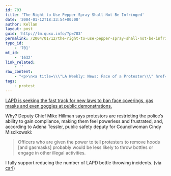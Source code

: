 ```yaml
---
id: 703
title: 'The Right to Use Pepper Spray Shall Not Be Infringed'
date: '2004-01-12T18:33:54+00:00'
author: Kellan
layout: post
guid: 'http://lm.quxx.info/?p=703'
permalink: /2004/01/12/the-right-to-use-pepper-spray-shall-not-be-infringed/
typo_id:
    - '701'
mt_id:
    - '1632'
link_related:
    - ''
raw_content:
    - "<p>\n<a title=\\\"LA Weekly: News: Face of a Protester\\\" href=\\\"http://www.laweekly.com/ink/04/07/news-greene.php\\\">LAPD is seeking the fast track for new laws to ban face coverings, gas masks and even goggles at public demonstrations.</a> \n</p>\n\n<p>\nWhy?  Deputy Chief Mike Hillman says protestors are restricting the police\\'s ability to gain compliance, making them feel powerless and frustrated, and, according to Adena Tessler, public safety deputy for Councilwoman Cindy Miscikowski:\n<blockquote>\nOfficers who are given the power to tell protesters to remove hoods [and gasmasks] probably would be less likely to throw bottles or engage in other illegal activities.\n</blockquote>\nI fully support reducing the number of LAPD bottle throwing incidents. (via <a href=\\\"http://mail.onenw.org/carl/\\\">carl</a>)\n</p>"
tags:
    - protest
---
```


[LAPD is seeking the fast track for new laws to ban face coverings, gas masks and even goggles at public demonstrations.](http://www.laweekly.com/ink/04/07/news-greene.php "LA Weekly: News: Face of a Protester")

Why? Deputy Chief Mike Hillman says protestors are restricting the police’s ability to gain compliance, making them feel powerless and frustrated, and, according to Adena Tessler, public safety deputy for Councilwoman Cindy Miscikowski:

> Officers who are given the power to tell protesters to remove hoods \[and gasmasks\] probably would be less likely to throw bottles or engage in other illegal activities.

I fully support reducing the number of LAPD bottle throwing incidents. (via [carl](http://mail.onenw.org/carl/)) 